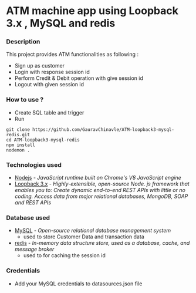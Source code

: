# ATM machine app using Loopback 3.x , MySQL and redis 

### Description
This project provides ATM functionalities  as following : 
- Sign up as customer
- Login with response session id
- Perform Credit & Debit operation with give session id
- Logout with given session id

### How to use ?
  - Create SQL table and trigger
  - Run 
  ```
  git clone https://github.com/GauravChinavle/ATM-loopback3-mysql-redis.git
  cd ATM-loopback3-mysql-redis
  npm install
  nodemon .
  ```

### Technologies used
- [Nodejs](https://nodejs.org/en/) - _JavaScript runtime built on Chrome's V8 JavaScript engine_
- [Loopback 3.x](https://loopback.io/doc/en/lb3/) - _Highly-extensible, open-source Node. js framework that enables you to: Create dynamic end-to-end REST APIs with little or no coding. Access data from major relational databases, MongoDB, SOAP and REST APIs_

### Database used
- [MySQL](https://www.mysql.com/) - _Open-source relational database management system_
  - used to store Customer Data and transaction data
- [redis](https://redis.io/) - _In-memory data structure store, used as a database, cache, and message broker_
  - used to for caching the session id

### Credentials 
- Add your MySQL credentials to datasources.json file